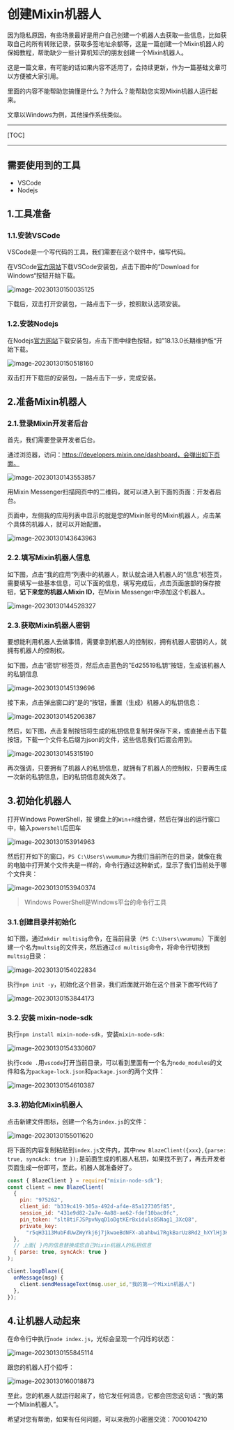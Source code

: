 # 创建Mixin机器人

因为隐私原因，有些场景最好是用户自己创建一个机器人去获取一些信息，比如获取自己的所有转账记录，获取多签地址余额等，这是一篇创建一个Mixin机器人的保姆教程，帮助缺少一些计算机知识的朋友创建一个Mixin机器人。

这是一篇文章，有可能的话如果内容不适用了，会持续更新，作为一篇基础文章可以方便被大家引用。

里面的内容不能帮助您搞懂是什么？为什么？能帮助您实现Mixin机器人运行起来。

文章以Windows为例，其他操作系统类似。

------

[TOC]

------

## 需要使用到的工具

* VSCode
* Nodejs

## 1.工具准备

### 1.1.安装VSCode

VSCode是一个写代码的工具，我们需要在这个软件中，编写代码。

在VSCode[官方网站](https://code.visualstudio.com/)下载VSCode安装包，点击下图中的”Download for Windows“按钮开始下载。

![image-20230130150035125](https://raw.githubusercontent.com/vwumumu/mixchat-docs/master/articles/create-mixin-bot/imgs/image-20230130150035125.png)

下载后，双击打开安装包，一路点击下一步，按照默认选项安装。

### 1.2.安装Nodejs

在Nodejs[官方网站](https://nodejs.org/zh-cn/)下载安装包，点击下图中绿色按钮，如”18.13.0长期维护版“开始下载。

![image-20230130150518160](https://raw.githubusercontent.com/vwumumu/mixchat-docs/master/articles/create-mixin-bot/imgs/image-20230130150518160.png)

双击打开下载后的安装包，一路点击下一步，完成安装。

## 2.准备Mixin机器人
### 2.1.登录Mixin开发者后台

首先，我们需要登录开发者后台。

通过浏览器，访问：https://developers.mixin.one/dashboard，会弹出如下页面。

![image-20230130143553857](https://raw.githubusercontent.com/vwumumu/mixchat-docs/master/articles/create-mixin-bot/imgs/image-20230130143553857.png)

用Mixin Messenger扫描网页中的二维码，就可以进入到下面的页面：开发者后台。

页面中，左侧我的应用列表中显示的就是您的Mixin账号的Mixin机器人，点击某个具体的机器人，就可以开始配置。

![image-20230130143643963](https://raw.githubusercontent.com/vwumumu/mixchat-docs/master/articles/create-mixin-bot/imgs/image-20230130143643963.png)

### 2.2.填写Mixin机器人信息

如下图，点击”我的应用“列表中的机器人，默认就会进入机器人的”信息“标签页，需要填写一些基本信息，可以下面的信息，填写完成后，点击页面底部的保存按钮，**记下来您的机器人Mixin ID**，在Mixin Messenger中添加这个机器人。

![image-20230130144528327](https://raw.githubusercontent.com/vwumumu/mixchat-docs/master/articles/create-mixin-bot/imgs/image-20230130144528327.png)

### 2.3.获取Mixin机器人密钥

要想能利用机器人去做事情，需要拿到机器人的控制权，拥有机器人密钥的人，就拥有机器人的控制权。

如下图，点击”密钥“标签页，然后点击蓝色的”Ed25519私钥“按钮，生成该机器人的私钥信息

![image-20230130145139696](https://raw.githubusercontent.com/vwumumu/mixchat-docs/master/articles/create-mixin-bot/imgs/image-20230130145139696.png)

接下来，点击弹出窗口的”是的“按钮，重置（生成）机器人的私钥信息：

![image-20230130145206387](https://raw.githubusercontent.com/vwumumu/mixchat-docs/master/articles/create-mixin-bot/imgs/image-20230130145206387.png)

然后，如下图，点击复制按钮将生成的私钥信息复制并保存下来，或直接点击下载按钮，下载一个文件名后缀为json的文件，这些信息我们后面会用到。

![image-20230130145315190](https://raw.githubusercontent.com/vwumumu/mixchat-docs/master/articles/create-mixin-bot/imgs/image-20230130145315190.png)

再次强调，只要拥有了机器人的私钥信息，就拥有了机器人的控制权，只要再生成一次新的私钥信息，旧的私钥信息就失效了。

## 3.初始化机器人

打开Windows PowerShell，按 键盘上的`Win`+`R`组合键，然后在弹出的运行窗口中，输入`powershell`后回车

![image-20230130153914963](https://raw.githubusercontent.com/vwumumu/mixchat-docs/master/articles/create-mixin-bot/imgs/image-20230130153914963.png)

然后打开如下的窗口，`PS C:\Users\vwumumu>`为我们当前所在的目录，就像在我的电脑中打开某个文件夹是一样的，命令行通过这种新式，显示了我们当前处于哪个文件夹：

![image-20230130153940374](https://raw.githubusercontent.com/vwumumu/mixchat-docs/master/articles/create-mixin-bot/imgs/image-20230130153940374.png)

> Windows PowerShell是Windows平台的命令行工具

### 3.1.创建目录并初始化

如下图，通过`mkdir multisig`命令，在当前目录（`PS C:\Users\vwumumu`）下面创建一个名为`multsig`的文件夹，然后通过`cd multisig`命令，将命令行切换到`multsig`目录：

![image-20230130154022834](https://raw.githubusercontent.com/vwumumu/mixchat-docs/master/articles/create-mixin-bot/imgs/image-20230130154022834.png)

执行`npm init -y`，初始化这个目录，我们后面就开始在这个目录下面写代码了

![image-20230130153844173](https://raw.githubusercontent.com/vwumumu/mixchat-docs/master/articles/create-mixin-bot/imgs/image-20230130153844173.png)

### 3.2.安装 mixin-node-sdk

执行`npm install mixin-node-sdk`，安装`mixin-node-sdk`:

![image-20230130154330607](https://raw.githubusercontent.com/vwumumu/mixchat-docs/master/articles/create-mixin-bot/imgs/image-20230130154330607.png)

执行`code .`用`vscode`打开当前目录，可以看到里面有一个名为`node_modules`的文件和名为`package-lock.json`和`package.json`的两个文件：

![image-20230130154610387](https://raw.githubusercontent.com/vwumumu/mixchat-docs/master/articles/create-mixin-bot/imgs/image-20230130154610387.png)

### 3.3.初始化Mixin机器人

点击新建文件图标，创建一个名为`index.js`的文件：

![image-20230130155011620](https://raw.githubusercontent.com/vwumumu/mixchat-docs/master/articles/create-mixin-bot/imgs/image-20230130155011620.png)

将下面的内容复制粘贴到`index.js`文件内，其中`new BlazeClient({xxx},{parse: true, syncAck: true });`是前面生成的机器人私钥，如果找不到了，再去开发者页面生成一份即可，至此，机器人就准备好了。

```js
const { BlazeClient } = require("mixin-node-sdk");
const client = new BlazeClient(
  {
    pin: "975262",
    client_id: "b339c419-305a-492d-af4e-85a127305f85",
    session_id: "431e9d82-2a7e-4a88-ae62-fdef10bac0fc",
    pin_token: "slt8tiFJSPpvNyqD1oDgtKErBxiduls85Nag1_3XcQ8",
    private_key:
      "r5qH3113MubFdUwZWyYkj6j7jkwaeBdNFX-abahbwi7RgkBarUz8Rd2_hXYlHj3KglFItT-qpfTRAhhyvZS6Sg",
  },
  // 上面{ }内的信息替换成您自己Mixin机器人的私钥信息
  { parse: true, syncAck: true }
);

client.loopBlaze({
  onMessage(msg) {
    client.sendMessageText(msg.user_id,"我的第一个Mixin机器人")
  },
});
```

## 4.让机器人动起来

在命令行中执行`node index.js`，光标会呈现一个闪烁的状态：

![image-20230130155845114](https://raw.githubusercontent.com/vwumumu/mixchat-docs/master/articles/create-mixin-bot/imgs/image-20230130155845114.png)

跟您的机器人打个招呼：

![image-20230130160018873](https://raw.githubusercontent.com/vwumumu/mixchat-docs/master/articles/create-mixin-bot/imgs/image-20230130160018873.png)

至此，您的机器人就运行起来了，给它发任何消息，它都会回您这句话：“我的第一个Mixin机器人”。

希望对您有帮助，如果有任何问题，可以来我的小密圈交流：7000104210
